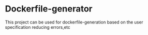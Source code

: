 # Dockerfile-generator
This project  can be used for dockerfile-generation based on the user specification reducing errors,etc
